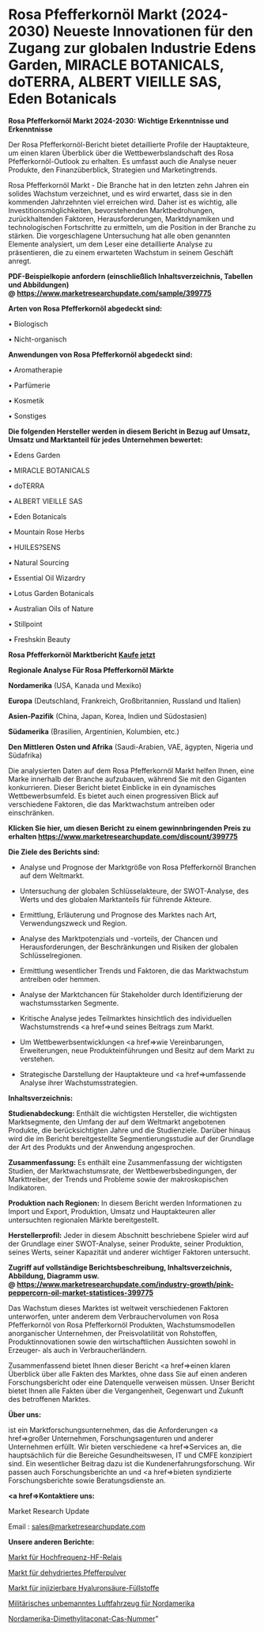 # Rosa Pfefferkornöl Markt (2024-2030) Neueste Innovationen für den Zugang zur globalen Industrie Edens Garden, MIRACLE BOTANICALS, doTERRA, ALBERT VIEILLE SAS, Eden Botanicals

<strong>Rosa Pfefferkornöl Markt 2024-2030: Wichtige Erkenntnisse und Erkenntnisse</strong>

Der Rosa Pfefferkornöl-Bericht bietet detaillierte Profile der Hauptakteure, um einen klaren Überblick über die Wettbewerbslandschaft des Rosa Pfefferkornöl-Outlook zu erhalten. Es umfasst auch die Analyse neuer Produkte, den Finanzüberblick, Strategien und Marketingtrends.

Rosa Pfefferkornöl Markt - Die Branche hat in den letzten zehn Jahren ein solides Wachstum verzeichnet, und es wird erwartet, dass sie in den kommenden Jahrzehnten viel erreichen wird. Daher ist es wichtig, alle Investitionsmöglichkeiten, bevorstehenden Marktbedrohungen, zurückhaltenden Faktoren, Herausforderungen, Marktdynamiken und technologischen Fortschritte zu ermitteln, um die Position in der Branche zu stärken. Die vorgeschlagene Untersuchung hat alle oben genannten Elemente analysiert, um dem Leser eine detaillierte Analyse zu präsentieren, die zu einem erwarteten Wachstum in seinem Geschäft anregt.

<strong><b>PDF-Beispielkopie anfordern (einschließlich Inhaltsverzeichnis, Tabellen und Abbildungen) @ </b></strong><strong><a href=https://www.marketresearchupdate.com/sample/399775><strong>https://www.marketresearchupdate.com/sample/399775</u></a></strong></strong>

<strong>Arten von Rosa Pfefferkornöl abgedeckt sind:</strong>

• Biologisch

• Nicht-organisch

<strong>Anwendungen von Rosa Pfefferkornöl abgedeckt sind:</strong>

• Aromatherapie

• Parfümerie

• Kosmetik

• Sonstiges

<strong>Die folgenden Hersteller werden in diesem Bericht in Bezug auf Umsatz, Umsatz und Marktanteil für jedes Unternehmen bewertet:</strong>

• Edens Garden

• MIRACLE BOTANICALS

• doTERRA

• ALBERT VIEILLE SAS

• Eden Botanicals

• Mountain Rose Herbs

• HUILES?SENS

• Natural Sourcing

• Essential Oil Wizardry

• Lotus Garden Botanicals

• Australian Oils of Nature

• Stillpoint

• Freshskin Beauty

<strong>Rosa Pfefferkornöl Marktbericht <a href=https://www.marketresearchupdate.com/buynow/399775>Kaufe jetzt</a></strong>

<strong>Regionale Analyse Für Rosa Pfefferkornöl Märkte</strong>

<strong>Nordamerika</strong> (USA, Kanada und Mexiko)

<strong>Europa</strong> (Deutschland, Frankreich, Großbritannien, Russland und Italien)

<strong>Asien-Pazifik</strong> (China, Japan, Korea, Indien und Südostasien)

<strong>Südamerika</strong> (Brasilien, Argentinien, Kolumbien, etc.)

<strong>Den Mittleren</strong> <strong>Osten und Afrika</strong> (Saudi-Arabien, VAE, ägypten, Nigeria und Südafrika)

Die analysierten Daten auf dem Rosa Pfefferkornöl Markt helfen Ihnen, eine Marke innerhalb der Branche aufzubauen, während Sie mit den Giganten konkurrieren. Dieser Bericht bietet Einblicke in ein dynamisches Wettbewerbsumfeld. Es bietet auch einen progressiven Blick auf verschiedene Faktoren, die das Marktwachstum antreiben oder einschränken.

<strong>Klicken Sie hier, um diesen Bericht zu einem gewinnbringenden Preis zu erhalten
</strong><strong><a href=https://www.marketresearchupdate.com/discount/399775>https://www.marketresearchupdate.com/discount/399775</b></u></strong></a>

<strong>Die Ziele des Berichts sind:</strong>

- Analyse und Prognose der Marktgröße von Rosa Pfefferkornöl Branchen auf dem Weltmarkt.

- Untersuchung der globalen Schlüsselakteure, der SWOT-Analyse, des Werts und des globalen Marktanteils für führende Akteure.

- Ermittlung, Erläuterung und Prognose des Marktes nach Art, Verwendungszweck und Region.

- Analyse des Marktpotenzials und -vorteils, der Chancen und Herausforderungen, der Beschränkungen und Risiken der globalen Schlüsselregionen.

- Ermittlung wesentlicher Trends und Faktoren, die das Marktwachstum antreiben oder hemmen.

- Analyse der Marktchancen für Stakeholder durch Identifizierung der wachstumsstarken Segmente.

- Kritische Analyse jedes Teilmarktes hinsichtlich des individuellen Wachstumstrends <a href=>und</a> seines Beitrags zum Markt.

- Um Wettbewerbsentwicklungen <a href=>wie</a> Vereinbarungen, Erweiterungen, neue Produkteinführungen und Besitz auf dem Markt zu verstehen.

- Strategische Darstellung der Hauptakteure und <a href=>umfas</a>sende Analyse ihrer Wachstumsstrategien.

<strong>Inhaltsverzeichnis:</strong>

<strong>Studienabdeckung:</strong> Enthält die wichtigsten Hersteller, die wichtigsten Marktsegmente, den Umfang der auf dem Weltmarkt angebotenen Produkte, die berücksichtigten Jahre und die Studienziele. Darüber hinaus wird die im Bericht bereitgestellte Segmentierungsstudie auf der Grundlage der Art des Produkts und der Anwendung angesprochen.

<strong>Zusammenfassung:</strong> Es enthält eine Zusammenfassung der wichtigsten Studien, der Marktwachstumsrate, der Wettbewerbsbedingungen, der Markttreiber, der Trends und Probleme sowie der makroskopischen Indikatoren.

<strong>Produktion nach Regionen:</strong> In diesem Bericht werden Informationen zu Import und Export, Produktion, Umsatz und Hauptakteuren aller untersuchten regionalen Märkte bereitgestellt.

<strong>Herstellerprofil:</strong> Jeder in diesem Abschnitt beschriebene Spieler wird auf der Grundlage einer SWOT-Analyse, seiner Produkte, seiner Produktion, seines Werts, seiner Kapazität und anderer wichtiger Faktoren untersucht.

<strong><b>Zugriff auf vollständige Berichtsbeschreibung, Inhaltsverzeichnis, Abbildung, Diagramm usw. @ </b></strong><strong><a href=https://www.marketresearchupdate.com/industry-growth/pink-peppercorn-oil-market-statistices-399775>https://www.marketresearchupdate.com/industry-growth/pink-peppercorn-oil-market-statistices-399775</a></strong>

Das Wachstum dieses Marktes ist weltweit verschiedenen Faktoren unterworfen, unter anderem dem Verbrauchervolumen von Rosa Pfefferkornöl von Rosa Pfefferkornöl Produkten, Wachstumsmodellen anorganischer Unternehmen, der Preisvolatilität von Rohstoffen, Produktinnovationen sowie den wirtschaftlichen Aussichten sowohl in Erzeuger- als auch in Verbraucherländern.

Zusammenfassend bietet Ihnen dieser Bericht <a href=>einen</a> klaren Überblick über alle Fakten des Marktes, ohne dass Sie auf einen anderen Forschungsbericht oder eine Datenquelle verweisen müssen. Unser Bericht bietet Ihnen alle Fakten über die Vergangenheit, Gegenwart und Zukunft des betroffenen Marktes.

<strong>Über uns:</strong>

 ist ein Marktforschungsunternehmen, das die Anforderungen <a href=>großer</a> Unternehmen, Forschungsagenturen und anderer Unternehmen erfüllt. Wir bieten verschiedene <a href=>Services</a> an, die hauptsächlich für die Bereiche Gesundheitswesen, IT und CMFE konzipiert sind. Ein wesentlicher Beitrag dazu ist die Kundenerfahrungsforschung. Wir passen auch Forschungsberichte an und <a href=>bieten</a> syndizierte Forschungsberichte sowie Beratungsdienste an.

<strong><a href=>Kontaktiere uns:</a></strong>

Market Research Update

Email : sales@marketresearchupdate.com

<strong>Unsere anderen Berichte:</strong>

<a href=https://www.linkedin.com/pulse/radio-frequency-rf-relays-market-2023-latest>Markt für Hochfrequenz-HF-Relais</a>

<a href=https://www.linkedin.com/pulse/dehydrated-pepper-powder-market-size-set-grow>Markt für dehydriertes Pfefferpulver</a>

<a href=https://www.linkedin.com/pulse/injectable-hyaluronic-acid-fillers-market-size-share-outlook>Markt für injizierbare Hyaluronsäure-Füllstoffe</a>

<a href=https://www.linkedin.com/pulse/north-america-military-unmanned-aerial-vehicle>Militärisches unbemanntes Luftfahrzeug für Nordamerika</a>

<a href=https://www.linkedin.com/pulse/north-america-dimethyl-itaconate-cas-number>Nordamerika-Dimethylitaconat-Cas-Nummer</a>"
